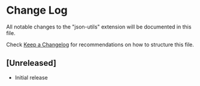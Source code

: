 # Change Log

All notable changes to the "json-utils" extension will be documented in this file.

Check [Keep a Changelog](http://keepachangelog.com/) for recommendations on how to structure this file.

## [Unreleased]

- Initial release